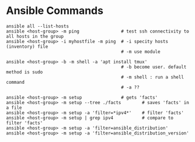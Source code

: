 # Ansible Commands

    ansible all --list-hosts
    ansible <host-group> -m ping                # test ssh connectivity to all hosts in the group
    ansible <host-group> -i myhostfile -m ping  # -i specity hosts (inventory) file
                                                # -m use module

    ansible <host-group> -b -m shell -a 'apt install tmux'
                                                # -b become user. default method is sudo
                                                # -m shell : run a shell command
                                                # -a ??

    ansible <host-group> -m setup               # gets 'facts' 
    ansible <host-group> -m setup --tree ./facts        # saves 'facts' in a file
    ansible <host-group> -m setup -a 'filter=*ipv4*'    # filter 'facts' 
    ansible <host-group> -m setup | grep ipv4           # compare to filter 'facts' 
    ansible <host-group> -m setup -a 'filter=ansible_distribution' 
    ansible <host-group> -m setup -a 'filter=ansible_distribution_version' 
